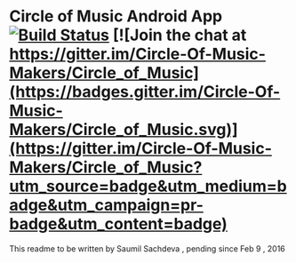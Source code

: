 # Circle of Music Android App   [![Build Status](https://travis-ci.org/Circle-Of-Music-Makers/Circle_of_Music.svg?branch=master)](https://travis-ci.org/Circle-Of-Music-Makers/Circle_of_Music)    [![Join the chat at https://gitter.im/Circle-Of-Music-Makers/Circle_of_Music](https://badges.gitter.im/Circle-Of-Music-Makers/Circle_of_Music.svg)](https://gitter.im/Circle-Of-Music-Makers/Circle_of_Music?utm_source=badge&utm_medium=badge&utm_campaign=pr-badge&utm_content=badge)
This readme to be written by Saumil Sachdeva , pending since Feb 9 , 2016
